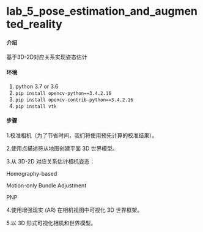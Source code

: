 # lab_5_pose_estimation_and_augmented_reality

#### 介绍
基于3D-2D对应关系实现姿态估计

#### 环境
1. python 3.7 or 3.6
2. `pip install opencv-python==3.4.2.16`
3. `pip install opencv-contrib-python==3.4.2.16`
4. `pip install vtk`

#### 步骤
1.校准相机（为了节省时间，我们将使用预先计算的校准结果）。
 
2.使用点描述符从地图创建平面 3D 世界模型。

3.从 3D-2D 对应关系估计相机姿态：
 
  Homography-based

  Motion-only Bundle Adjustment

  PNP

4.使用增强现实 (AR) 在相机视图中可视化 3D 世界框架。

5.以 3D 形式可视化相机和世界模型。
